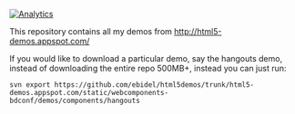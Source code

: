 [![Analytics](https://ga-beacon.appspot.com/UA-46812528-1/ebidel/html5demos/README)](https://github.com/igrigorik/ga-beacon)

This repository contains all my demos from http://html5-demos.appspot.com/

If you would like to download a particular demo, say the hangouts demo, instead of downloading the entire repo 500MB+, instead you can just run:

```
svn export https://github.com/ebidel/html5demos/trunk/html5-demos.appspot.com/static/webcomponents-bdconf/demos/components/hangouts
```
